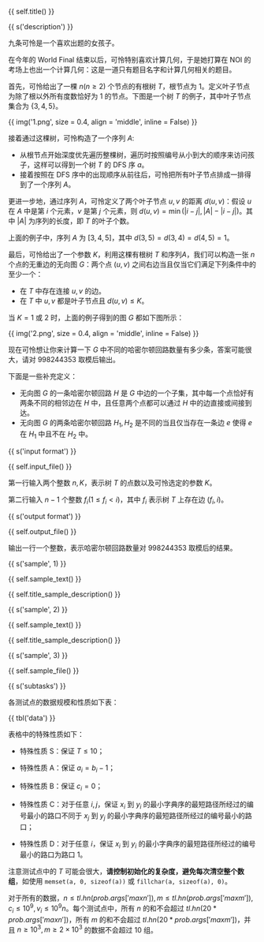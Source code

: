 {{ self.title() }}

{{ s('description') }}

九条可怜是一个喜欢出题的女孩子。

在今年的 World Final 结束以后，可怜特别喜欢计算几何，于是她打算在 NOI 的考场上也出一个计算几何：这是一道只有题目名字和计算几何相关的题目。

首先，可怜给出了一棵 $n(n \geq 2)$ 个节点的有根树 $T$，根节点为 $1$。定义叶子节点为除了根以外所有度数恰好为 $1$ 的节点。下图是一个树 $T$ 的例子，其中叶子节点集合为 $\{3,4,5\}$。

{{ img('1.png', size = 0.4, align = 'middle', inline = False) }}

接着通过这棵树，可怜构造了一个序列 $A$:

- 从根节点开始深度优先遍历整棵树，遍历时按照编号从小到大的顺序来访问孩子，这样可以得到一个树 $T$ 的 DFS 序 $a$。
- 接着按照在 DFS 序中的出现顺序从前往后，可怜把所有叶子节点排成一排得到了一个序列 $A$。

更进一步地，通过序列 $A$，可怜定义了两个叶子节点 $u,v$ 的距离 $d(u,v)$：假设 $u$ 在 $A$ 中是第 $i$ 个元素，$v$ 是第 $j$ 个元素，则 $d(u,v)=\min(|i-j|, |A|-|i-j|)$。其中 $|A|$ 为序列的长度，即 $T$ 的叶子个数。

上面的例子中，序列 $A$ 为 $[3,4,5]$，其中 $d(3,5)=d(3,4)=d(4,5)=1$。

最后，可怜给出了一个参数 $K$，利用这棵有根树 $T$ 和序列$A$，我们可以构造一张 $n$ 个点的无重边的无向图 $G$：两个点 $(u,v)$ 之间右边当且仅当它们满足下列条件中的至少一个：

- 在 $T$ 中存在连接 $u,v$ 的边。
- 在 $T$ 中 $u,v$ 都是叶子节点且 $d(u,v) \leq K$。

当 $K = 1$ 或 $2$ 时，上面的例子得到的图 $G$ 都如下图所示：

{{ img('2.png', size = 0.4, align = 'middle', inline = False) }}

现在可怜想让你来计算一下 $G$ 中不同的哈密尔顿回路数量有多少条，答案可能很大，请对 $998244353$ 取模后输出。

下面是一些补充定义：

- 无向图 $G$ 的一条哈密尔顿回路 $H$ 是 $G$ 中边的一个子集，其中每一个点恰好有两条不同的相邻边在 $H$ 中，且任意两个点都可以通过 $H$ 中的边直接或间接到达。
- 无向图 $G$ 的两条哈密尔顿回路 $H_1,H_2$ 是不同的当且仅当存在一条边 $e$ 使得 $e$ 在 $H_1$ 中且不在 $H_2$ 中。

{{ s('input format') }}

{{ self.input_file() }}

第一行输入两个整数 $n,K$，表示树 $T$ 的点数以及可怜选定的参数 $K$。

第二行输入 $n-1$ 个整数 $f_i(1 \leq f_i <i)$，其中 $f_i$ 表示树 $T$ 上存在边 $(f_i,i)$。

{{ s('output format') }}

{{ self.output_file() }}

输出一行一个整数，表示哈密尔顿回路数量对 $998244353$ 取模后的结果。

{{ s('sample', 1) }}

{{ self.sample_text() }}


{{ self.title_sample_description() }}

{{ s('sample', 2) }}

{{ self.sample_text() }}

{{ self.title_sample_description() }}

{{ s('sample', 3) }}

{{ self.sample_file() }}

{{ s('subtasks') }}

各测试点的数据规模和性质如下表：

{{ tbl('data') }}

表格中的特殊性质如下：

- 特殊性质 S：保证 $T\le 10$；

- 特殊性质 A：保证 $a_i = b_i - 1$；

- 特殊性质 B：保证 $c_i = 0$；

- 特殊性质 C：对于任意 $i,j$，保证 $x_i$ 到 $y_i$ 的最小字典序的最短路径所经过的编号最小的路口不同于 $x_j$ 到 $y_j$ 的最小字典序的最短路径所经过的编号最小的路口；

- 特殊性质 D：对于任意 $i$，保证 $x_i$ 到 $y_i$ 的最小字典序的最短路径所经过的编号最小的路口为路口 $1$。

注意测试点中的 $T$ 可能会很大，**请控制初始化的复杂度，避免每次清空整个数组**，如使用 `memset(a, 0, sizeof(a))` 或 `fillchar(a, sizeof(a), 0)`。

对于所有的数据，$n\le {{ tl.hn(prob.args['maxn'])  }}, m\le {{ tl.hn(prob.args['maxm'])  }}, c_i\le 10^9, v_i\le 10^9n$。每个测试点中，所有 $n$ 的和不会超过 ${{ tl.hn(20 * prob.args['maxn'])  }}$，所有 $m$ 的和不会超过 ${{ tl.hn(20 * prob.args['maxm'])  }}$，并且 $n\ge 10^3,m\ge 2\times 10^3$ 的数据不会超过 $10$ 组。